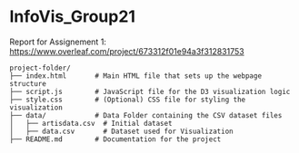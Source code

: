 # InfoVis_Group21

Report for Assignement 1: https://www.overleaf.com/project/673312f01e94a3f312831753

```
project-folder/
├── index.html       # Main HTML file that sets up the webpage structure
├── script.js        # JavaScript file for the D3 visualization logic
├── style.css        # (Optional) CSS file for styling the visualization
├── data/            # Data Folder containing the CSV dataset files
│   ├── artisdata.csv  # Initial dataset
│   ├── data.csv       # Dataset used for Visualization
├── README.md        # Documentation for the project
```



